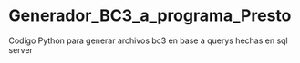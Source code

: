 # Generador_BC3_a_programa_Presto
Codigo Python para generar archivos bc3 en base a querys hechas en sql server

